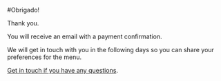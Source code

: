 #Obrigado!

Thank you. 

You will receive an email with a payment confirmation. <br>

We will get in touch with you in the following days so you can 
share your preferences for the menu. 

[Get in touch if you have any questions](mailto:leili@secretflavours.com). 


